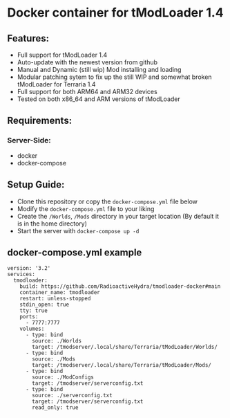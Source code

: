 # **Docker container for tModLoader 1.4**

## Features:
- Full support for tModLoader 1.4
- Auto-update with the newest version from github
- Manual and Dynamic (still wip) Mod installing and loading
- Modular patching sytem to fix up the still WIP and somewhat broken tModLoader for Terraria 1.4
- Full support for both ARM64 and ARM32 devices
- Tested on both x86_64 and ARM versions of tModLoader

## Requirements:
### Server-Side:
- docker
- docker-compose

## Setup Guide:
- Clone this repository or copy the `docker-compose.yml` file below
- Modify the `docker-compose.yml` file to your liking
- Create the `/Worlds`, `/Mods` directory in your target location (By default it is in the home directory)
- Start the server with `docker-compose up -d`

## docker-compose.yml example
```
version: '3.2'
services:
  tmodloader:
    build: https://github.com/RadioactiveHydra/tmodloader-docker#main
    container_name: tmodloader
    restart: unless-stopped
    stdin_open: true
    tty: true
    ports:
      - 7777:7777
    volumes:
      - type: bind
        source: ./Worlds
        target: /tmodserver/.local/share/Terraria/tModLoader/Worlds/
      - type: bind
        source: ./Mods
        target: /tmodserver/.local/share/Terraria/tModLoader/Mods/
      - type: bind
        source: ./ModConfigs
        target: /tmodserver/serverconfig.txt
      - type: bind
        source: ./serverconfig.txt
        target: /tmodserver/serverconfig.txt
        read_only: true
```
